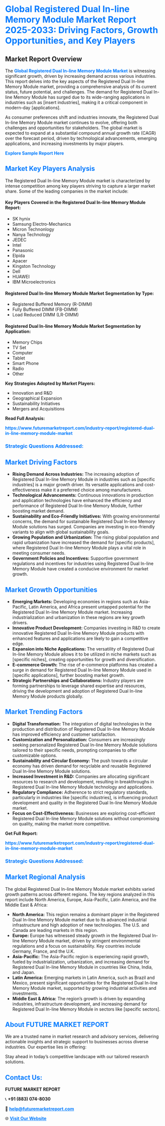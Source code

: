 <h1 style="color: #007BFF;">Global Registered Dual In-line Memory Module Market Report 2025-2033: Driving Factors, Growth Opportunities, and Key Players</h1>

<section id="overview">
<h2>Market Report Overview</h2>
<p>The <a href="https://www.futuremarketreport.com/industry-report/registered-dual-in-line-memory-module-market" style="color: #007BFF; text-decoration: none;"><strong>Global Registered Dual In-line Memory Module Market</strong></a> is witnessing significant growth, driven by increasing demand across various industries. This report delves into the key aspects of the Registered Dual In-line Memory Module market, providing a comprehensive analysis of its current status, future potential, and challenges. The demand for Registered Dual In-line Memory Module has surged due to its wide-ranging applications in industries such as [insert industries], making it a critical component in modern-day [applications].</p>
<p>As consumer preferences shift and industries innovate, the Registered Dual In-line Memory Module market continues to evolve, offering both challenges and opportunities for stakeholders. The global market is expected to expand at a substantial compound annual growth rate (CAGR) over the forecast period, driven by technological advancements, emerging applications, and increasing investments by major players.</p>
</section>

<section id="overview">
<p><a href="https://www.futuremarketreport.com/request-sample/reportId=52461" style="color: #007BFF; text-decoration: none;"><strong>Explore Sample Report Here</strong></a></p>
</section>

<section id="key-players">
<h2 style="color: #007BFF;">Market Key Players Analysis</h2>
<p>The Registered Dual In-line Memory Module market is characterized by intense competition among key players striving to capture a larger market share. Some of the leading companies in the market include:</p>
<h4>Key Players Covered in the Registered Dual In-line Memory Module Report:</h4>
<ul><li>SK hynix</li><li>Samsung Electro-Mechanics</li><li>Micron Technonlogy</li><li>Nanya Technology</li><li>JEDEC</li><li>Intel</li><li>Panasonic</li><li>Elpida</li><li>Apacer</li><li>Kingston Technology</li><li>Dell</li><li>HUAWEI</li><li>IBM Microelectronics</li></ul>
<h4>Registered Dual In-line Memory Module Market Segmentation by Type:</h4>
<ul><li>Registered Buffered Memory (R-DIMM)</li><li>Fully Buffered DIMM (FB-DIMM)</li><li>Load Reduced DIMM (LR-DIMM)</li></ul>

<h4>Registered Dual In-line Memory Module Market Segmentation by Application:</h4>
<ul><li>Memory Chips</li><li>TV Set</li><li>Computer</li><li>Tablet</li><li>Smart Phone</li><li>Radio</li><li>Other</li></ul>
<p><strong>Key Strategies Adopted by Market Players:</strong></p>
<ul>
<li>Innovation and R&D</li>
<li>Geographical Expansion</li>
<li>Sustainability Initiatives</li>
<li>Mergers and Acquisitions</li>
</ul>
</section>

<section>
<p><strong>Read Full Analysis: </strong></p><a href="https://www.futuremarketreport.com/industry-report/registered-dual-in-line-memory-module-market" style="color: #007BFF; text-decoration: none;"><strong>https://www.futuremarketreport.com/industry-report/registered-dual-in-line-memory-module-market</strong></a>
<h3 style="color: #007BFF;">Strategic Questions Addressed:</h3>
</section>

<section id="driving-factors">
<h2 style="color: #007BFF;">Market Driving Factors</h2>
<ul>
<li><strong>Rising Demand Across Industries:</strong> The increasing adoption of Registered Dual In-line Memory Module in industries such as [specific industries] is a major growth driver. Its versatile applications and cost-effectiveness make it a preferred choice among manufacturers.</li>
<li><strong>Technological Advancements:</strong> Continuous innovations in production and application technologies have enhanced the efficiency and performance of Registered Dual In-line Memory Module, further boosting market demand.</li>
<li><strong>Sustainability and Eco-Friendly Initiatives:</strong> With growing environmental concerns, the demand for sustainable Registered Dual In-line Memory Module solutions has surged. Companies are investing in eco-friendly variants to align with global sustainability goals.</li>
<li><strong>Growing Population and Urbanization:</strong> The rising global population and rapid urbanization have increased the demand for [specific products], where Registered Dual In-line Memory Module plays a vital role in meeting consumer needs.</li>
<li><strong>Government Policies and Incentives:</strong> Supportive government regulations and incentives for industries using Registered Dual In-line Memory Module have created a conducive environment for market growth.</li>
</ul>
</section>

<section id="growth-opportunities">
<h2 style="color: #007BFF;">Market Growth Opportunities</h2>
<ul>
<li><strong>Emerging Markets:</strong> Developing economies in regions such as Asia-Pacific, Latin America, and Africa present untapped potential for the Registered Dual In-line Memory Module market. Increasing industrialization and urbanization in these regions are key growth drivers.</li>
<li><strong>Innovative Product Development:</strong> Companies investing in R&D to create innovative Registered Dual In-line Memory Module products with enhanced features and applications are likely to gain a competitive edge.</li>
<li><strong>Expansion into Niche Applications:</strong> The versatility of Registered Dual In-line Memory Module allows it to be utilized in niche markets such as [specific niches], creating opportunities for growth and diversification.</li>
<li><strong>E-commerce Growth:</strong> The rise of e-commerce platforms has created a surge in demand for Registered Dual In-line Memory Module used in [specific applications], further boosting market growth.</li>
<li><strong>Strategic Partnerships and Collaborations:</strong> Industry players are forming partnerships to leverage shared expertise and resources, driving the development and adoption of Registered Dual In-line Memory Module products globally.</li>
</ul>
</section>

<section id="trending-factors">
<h2 style="color: #007BFF;">Market Trending Factors</h2>
<ul>
<li><strong>Digital Transformation:</strong> The integration of digital technologies in the production and distribution of Registered Dual In-line Memory Module has improved efficiency and customer satisfaction.</li>
<li><strong>Customization and Personalization:</strong> Consumers are increasingly seeking personalized Registered Dual In-line Memory Module solutions tailored to their specific needs, prompting companies to offer customizable options.</li>
<li><strong>Sustainability and Circular Economy:</strong> The push towards a circular economy has driven demand for recyclable and reusable Registered Dual In-line Memory Module solutions.</li>
<li><strong>Increased Investment in R&D:</strong> Companies are allocating significant resources to research and development, resulting in breakthroughs in Registered Dual In-line Memory Module technology and applications.</li>
<li><strong>Regulatory Compliance:</strong> Adherence to strict regulatory standards, particularly in industries like [specific industries], is influencing product development and quality in the Registered Dual In-line Memory Module market.</li>
<li><strong>Focus on Cost-Effectiveness:</strong> Businesses are exploring cost-efficient Registered Dual In-line Memory Module solutions without compromising on quality, making the market more competitive.</li>
</ul>
</section>

<section>
<p><strong>Get Full Report: </strong></p><a href="https://www.futuremarketreport.com/industry-report/registered-dual-in-line-memory-module-market" style="color: #007BFF; text-decoration: none;"><strong>https://www.futuremarketreport.com/industry-report/registered-dual-in-line-memory-module-market</strong></a>
<h3 style="color: #007BFF;">Strategic Questions Addressed:</h3>
</section>


<section id="regional-analysis">
<h2 style="color: #007BFF;">Market Regional Analysis</h2>
<p>The global Registered Dual In-line Memory Module market exhibits varied growth patterns across different regions. The key regions analyzed in this report include North America, Europe, Asia-Pacific, Latin America, and the Middle East & Africa:</p>
<ul>
<li><strong>North America:</strong> This region remains a dominant player in the Registered Dual In-line Memory Module market due to its advanced industrial infrastructure and high adoption of new technologies. The U.S. and Canada are leading markets in this region.</li>
<li><strong>Europe:</strong> Europe has witnessed steady growth in the Registered Dual In-line Memory Module market, driven by stringent environmental regulations and a focus on sustainability. Key countries include Germany, France, and the U.K.</li>
<li><strong>Asia-Pacific:</strong> The Asia-Pacific region is experiencing rapid growth, fueled by industrialization, urbanization, and increasing demand for Registered Dual In-line Memory Module in countries like China, India, and Japan.</li>
<li><strong>Latin America:</strong> Emerging markets in Latin America, such as Brazil and Mexico, present significant opportunities for the Registered Dual In-line Memory Module market, supported by growing industrial activities and investments.</li>
<li><strong>Middle East & Africa:</strong> The region’s growth is driven by expanding industries, infrastructure development, and increasing demand for Registered Dual In-line Memory Module in sectors like [specific sectors].</li>
</ul>
</section>

<footer>
<h2 style="color: #007BFF;">About FUTURE MARKET REPORT</h2>
<p>We are a trusted name in market research and advisory services, delivering actionable insights and strategic support to businesses across diverse industries. Our expertise lies in offering:</p>

<p>Stay ahead in today’s competitive landscape with our tailored research solutions.</p>

<h2 style="color: #007BFF;">Contact Us:</h2>
<p><strong>FUTURE MARKET REPORT</strong></p>
<p>📞 <strong>+91 (883) 074-8030</strong></p>
<p>📧 <strong><a href="mailto:help@futuremarketreport.com" style="color: #007BFF;">help@futuremarketreport.com</a></strong></p>
<p>🌐 <strong><a href="https://www.futuremarketreport.com/" style="color: #007BFF;">Visit Our Website</a></strong></p>
</footer>